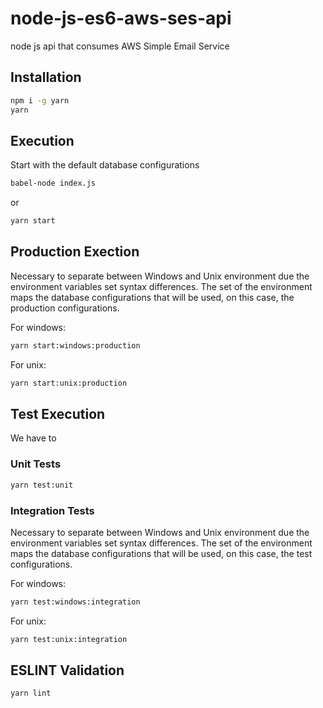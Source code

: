 # node-js-es6-aws-ses-api

node js api that consumes AWS Simple Email Service

## Installation
```bash
npm i -g yarn
yarn
```

## Execution

Start with the default database configurations

```bash
babel-node index.js
```

or

```bash
yarn start
```

## Production Exection

Necessary to separate between Windows and Unix environment due the environment variables set syntax differences.
The set of the environment maps the database configurations that will be used, on this case, the production configurations.

For windows:
```bash
yarn start:windows:production
```

For unix:
```bash
yarn start:unix:production
```

## Test Execution

We have to

### Unit Tests

```bash
yarn test:unit
```

### Integration Tests

Necessary to separate between Windows and Unix environment due the environment variables set syntax differences.
The set of the environment maps the database configurations that will be used, on this case, the test configurations.

For windows:
```bash
yarn test:windows:integration
```

For unix:
```bash
yarn test:unix:integration
```

## ESLINT Validation

```bash
yarn lint
```
